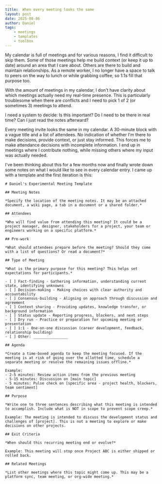 ```yaml
---
title:  When every meeting looks the same
layout: post
date: 2025-08-06
author: Daniel
tags:
    - meetings
    - templates
    - toolbox
---
```


My calendar is full of meetings and for various reasons, I find it difficult to skip them. Some of those meetings help me build context (or keep it up to date) around an area that I care about. Others are there to build and maintain relationships. As a remote worker, I no longer have a space to talk to peers on the way to lunch or while grabbing coffee, so 1:1s fill that purpose too. 

With the amount of meetings in my calendar, I don't have clarity about which meetings actually need my real-time presence. This is particularly troublesome when there are conflicts and I need to pick 1 of 2 (or sometimes 3) meetings to attend.

I need a system to decide: Is this important? Do I need to be there in real time? Can I just read the notes afterward?

Every meeting invite looks the same in my calendar. A 30-minute block with a vague title and a list of attendees. No indication of whether I'm there to make decisions, provide context, or just stay informed.
This forces me to make attendance decisions with incomplete information. I end up in meetings where I contribute nothing, while missing others where my input was actually needed.

I've been thinking about this for a few months now and finally wrote down some notes on what I would like to see in every calendar entry. I came up with a template and the first iteration is this:


```
# Daniel's Experimental Meeting Template

## Meeting Notes

*Specify the location of the meeting notes. It may be an attached document, a wiki page, a tab in a document or a shared folder.*

## Attendees

*Who will find value from attending this meeting? It could be a project manager, designer, stakeholders for a project, your team or engineers working on a specific platform.*

## Pre-work

*What should attendees prepare before the meeting? Should they come with a list of questions? Or read a document?*

## Type of Meeting

*What is the primary purpose for this meeting? This helps set expectations for participants.*

- [ ] Fact-finding - Gathering information, understanding current state, identifying unknowns
- [ ] Decision-making - Making choices with clear authority and accountability
- [ ] Consensus-building - Aligning on approach through discussion and agreement
- [ ] Context sharing - Providing updates, knowledge transfer, or background information
- [ ] Status update - Reporting progress, blockers, and next steps
- [ ] Dry run - Practice or preparation for upcoming meeting or presentation
- [ ] 1:1 - One-on-one discussion (career development, feedback, relationship building)
- [ ] Other: ________________

## Agenda

*Create a time-boxed agenda to keep the meeting focused. If the meeting is at risk of going over the allotted time, schedule a separate meeting or resolve the remaining issues offline.*

Example:
- 2-5 minutes: Review action items from the previous meeting 
- 5-15 minutes: Discussion on [main topic] 
- 5 minutes: Pulse check on [specific area - project health, blockers, team sentiment]

## Purpose

*Write one to three sentences describing what this meeting is intended to accomplish. Include what is NOT in scope to prevent scope creep.*

Example: The meeting is intended to discuss the development status and challenges of [project]. This is not a meeting to explore or make decisions on other projects.

## Exit Criteria

*When should this recurring meeting end or evolve?*

Example: This meeting will stop once Project ABC is either shipped or rolled back.

## Related Meetings

*List other meetings where this topic might come up. This may be a platform sync, team meeting, or org-wide meeting.*
```